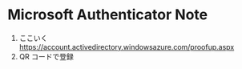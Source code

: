 Microsoft Authenticator Note
===

1. ここいく https://account.activedirectory.windowsazure.com/proofup.aspx
1. QR コードで登録
